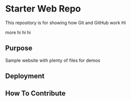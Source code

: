# Starter Web Repo

This repository is for showing how Git and GitHub work
Hi

more hi hi hi

## Purpose

Sample website with plenty of files for demos

## Deployment

## How To Contribute